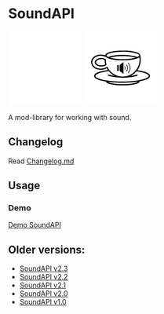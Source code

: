 # SoundAPI
![SoundAPI Dark Logo](git/dark.png#gh-dark-mode-only)
![SoundAPI Light Logo](git/light.png#gh-light-mode-only)

A mod-library for working with sound.

## Changelog
Read [Changelog.md](CHANGELOG.md)

## Usage

### Demo
[Demo SoundAPI](https://github.com/Wolf-Team/Demo-SoundAPI)

## Older versions:
* [SoundAPI v2.3](https://github.com/Wolf-Team/Libraries/blob/master/SoundAPI.js)
* [SoundAPI v2.2](https://github.com/Wolf-Team/Libraries/blob/60a1247edc14fabfb3cc1c01dc3fe52ab398acd1/SoundAPI.js)
* [SoundAPI v2.1](https://github.com/Wolf-Team/Libraries/blob/d4542eee83422197f21e5c333d6737ee2319b4c0/SoundAPI.js)
* [SoundAPI v2.0](https://github.com/Wolf-Team/Libraries/blob/887d38ee300a609825efaf18a974f9df00710cf2/SoundAPI.js)
* [SoundAPI v1.0](https://github.com/Wolf-Team/Libraries/blob/65e5ccc82be93dd8f6909e8686457c838b361027/SoundAPI.js)

